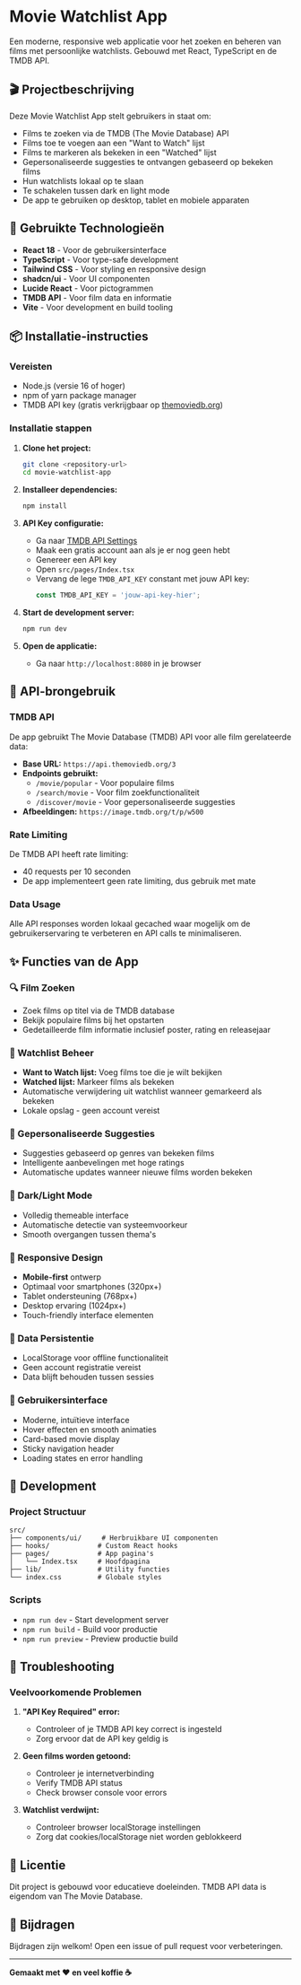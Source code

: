 
# Movie Watchlist App

Een moderne, responsive web applicatie voor het zoeken en beheren van films met persoonlijke watchlists. Gebouwd met React, TypeScript en de TMDB API.

## 🎬 Projectbeschrijving

Deze Movie Watchlist App stelt gebruikers in staat om:
- Films te zoeken via de TMDB (The Movie Database) API
- Films toe te voegen aan een "Want to Watch" lijst
- Films te markeren als bekeken in een "Watched" lijst
- Gepersonaliseerde suggesties te ontvangen gebaseerd op bekeken films
- Hun watchlists lokaal op te slaan
- Te schakelen tussen dark en light mode
- De app te gebruiken op desktop, tablet en mobiele apparaten

## 🚀 Gebruikte Technologieën

- **React 18** - Voor de gebruikersinterface
- **TypeScript** - Voor type-safe development
- **Tailwind CSS** - Voor styling en responsive design
- **shadcn/ui** - Voor UI componenten
- **Lucide React** - Voor pictogrammen
- **TMDB API** - Voor film data en informatie
- **Vite** - Voor development en build tooling

## 📦 Installatie-instructies

### Vereisten
- Node.js (versie 16 of hoger)
- npm of yarn package manager
- TMDB API key (gratis verkrijgbaar op [themoviedb.org](https://www.themoviedb.org/settings/api))

### Installatie stappen

1. **Clone het project:**
   ```bash
   git clone <repository-url>
   cd movie-watchlist-app
   ```

2. **Installeer dependencies:**
   ```bash
   npm install
   ```

3. **API Key configuratie:**
   - Ga naar [TMDB API Settings](https://www.themoviedb.org/settings/api)
   - Maak een gratis account aan als je er nog geen hebt
   - Genereer een API key
   - Open `src/pages/Index.tsx`
   - Vervang de lege `TMDB_API_KEY` constant met jouw API key:
     ```typescript
     const TMDB_API_KEY = 'jouw-api-key-hier';
     ```

4. **Start de development server:**
   ```bash
   npm run dev
   ```

5. **Open de applicatie:**
   - Ga naar `http://localhost:8080` in je browser

## 🔗 API-brongebruik

### TMDB API
De app gebruikt The Movie Database (TMDB) API voor alle film gerelateerde data:

- **Base URL:** `https://api.themoviedb.org/3`
- **Endpoints gebruikt:**
  - `/movie/popular` - Voor populaire films
  - `/search/movie` - Voor film zoekfunctionaliteit  
  - `/discover/movie` - Voor gepersonaliseerde suggesties
- **Afbeeldingen:** `https://image.tmdb.org/t/p/w500`

### Rate Limiting
De TMDB API heeft rate limiting:
- 40 requests per 10 seconden
- De app implementeert geen rate limiting, dus gebruik met mate

### Data Usage
Alle API responses worden lokaal gecached waar mogelijk om de gebruikerservaring te verbeteren en API calls te minimaliseren.

## ✨ Functies van de App

### 🔍 Film Zoeken
- Zoek films op titel via de TMDB database
- Bekijk populaire films bij het opstarten
- Gedetailleerde film informatie inclusief poster, rating en releasejaar

### 📝 Watchlist Beheer
- **Want to Watch lijst:** Voeg films toe die je wilt bekijken
- **Watched lijst:** Markeer films als bekeken
- Automatische verwijdering uit watchlist wanneer gemarkeerd als bekeken
- Lokale opslag - geen account vereist

### 🎯 Gepersonaliseerde Suggesties
- Suggesties gebaseerd op genres van bekeken films
- Intelligente aanbevelingen met hoge ratings
- Automatische updates wanneer nieuwe films worden bekeken

### 🌙 Dark/Light Mode
- Volledig themeable interface
- Automatische detectie van systeemvoorkeur
- Smooth overgangen tussen thema's

### 📱 Responsive Design
- **Mobile-first** ontwerp
- Optimaal voor smartphones (320px+)
- Tablet ondersteuning (768px+)
- Desktop ervaring (1024px+)
- Touch-friendly interface elementen

### 💾 Data Persistentie
- LocalStorage voor offline functionaliteit
- Geen account registratie vereist
- Data blijft behouden tussen sessies

### 🎨 Gebruikersinterface
- Moderne, intuïtieve interface
- Hover effecten en smooth animaties
- Card-based movie display
- Sticky navigation header
- Loading states en error handling

## 🔧 Development

### Project Structuur
```
src/
├── components/ui/     # Herbruikbare UI componenten
├── hooks/            # Custom React hooks
├── pages/            # App pagina's
│   └── Index.tsx     # Hoofdpagina
├── lib/              # Utility functies
└── index.css         # Globale styles
```

### Scripts
- `npm run dev` - Start development server
- `npm run build` - Build voor productie
- `npm run preview` - Preview productie build

## 🐛 Troubleshooting

### Veelvoorkomende Problemen

1. **"API Key Required" error:**
   - Controleer of je TMDB API key correct is ingesteld
   - Zorg ervoor dat de API key geldig is

2. **Geen films worden getoond:**
   - Controleer je internetverbinding
   - Verify TMDB API status
   - Check browser console voor errors

3. **Watchlist verdwijnt:**
   - Controleer browser localStorage instellingen
   - Zorg dat cookies/localStorage niet worden geblokkeerd

## 📄 Licentie

Dit project is gebouwd voor educatieve doeleinden. TMDB API data is eigendom van The Movie Database.

## 🤝 Bijdragen

Bijdragen zijn welkom! Open een issue of pull request voor verbeteringen.

---

**Gemaakt met ❤️ en veel koffie ☕**
